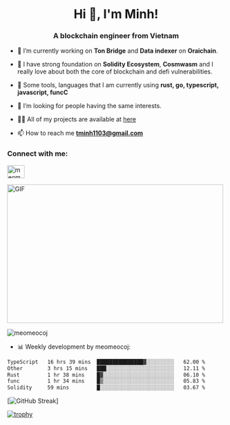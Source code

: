 <h1 align="center">Hi 👋, I'm Minh!</h1>
<h3 align="center">A blockchain engineer from Vietnam</h3>

- 🌱 I’m currently working on **Ton Bridge** and **Data indexer** on **Oraichain**.

- 📖 I have strong foundation on **Solidity Ecosystem**, **Cosmwasm** and I really love about both the core of blockchain and defi vulnerabilities.

- 💬 Some tools, languages that I am currently using **rust, go, typescript, javascript, funcC**

- 🤝 I’m looking for people having the same interests.

- 👨‍💻 All of my projects are available at [here](https://github.com/meomeocoj?tab=repositories)

- 📫 How to reach me **tminh1103@gmail.com**


<h3 align="left">Connect with me:</h3>
<p align="left">
<a href="https://www.linkedin.com/in/meomeocoj/" target="blank"><img align="center" src="https://raw.githubusercontent.com/rahuldkjain/github-profile-readme-generator/master/src/images/icons/Social/linked-in-alt.svg" alt="meomeocoj" height="30" width="40" /></a>
</p>
<img align="center" alt="GIF" src="https://media.giphy.com/media/v1.Y2lkPTc5MGI3NjExaGx2OTI2N240MnFxdWYxZmY5NHJwaDI4MmQ0MTl6bHY5cmsxNm90OSZlcD12MV9pbnRlcm5hbF9naWZfYnlfaWQmY3Q9Zw/lQJNunHwZ32RGilGRO/giphy.gif" width="500" height="320" />

<p><img align="center" src="https://github-readme-stats.vercel.app/api/top-langs?username=meomeocoj&show_icons=true&locale=en&layout=compact" alt="meomeocoj" /></p>

- 📊 Weekly development by meomeocoj:
<!--START_SECTION:waka-->

```txt
TypeScript   16 hrs 39 mins  ███████████████▓░░░░░░░░░   62.00 %
Other        3 hrs 15 mins   ███░░░░░░░░░░░░░░░░░░░░░░   12.11 %
Rust         1 hr 38 mins    █▓░░░░░░░░░░░░░░░░░░░░░░░   06.10 %
func         1 hr 34 mins    █▒░░░░░░░░░░░░░░░░░░░░░░░   05.83 %
Solidity     59 mins         █░░░░░░░░░░░░░░░░░░░░░░░░   03.67 %
```

<!--END_SECTION:waka-->

[![GitHub Streak](https://streak-stats.demolab.com/?user=meomeocoj&theme=dark&hide_border=true)]

[![trophy](https://github-profile-trophy.vercel.app/?username=meomeocoj&theme=onedark)]()
